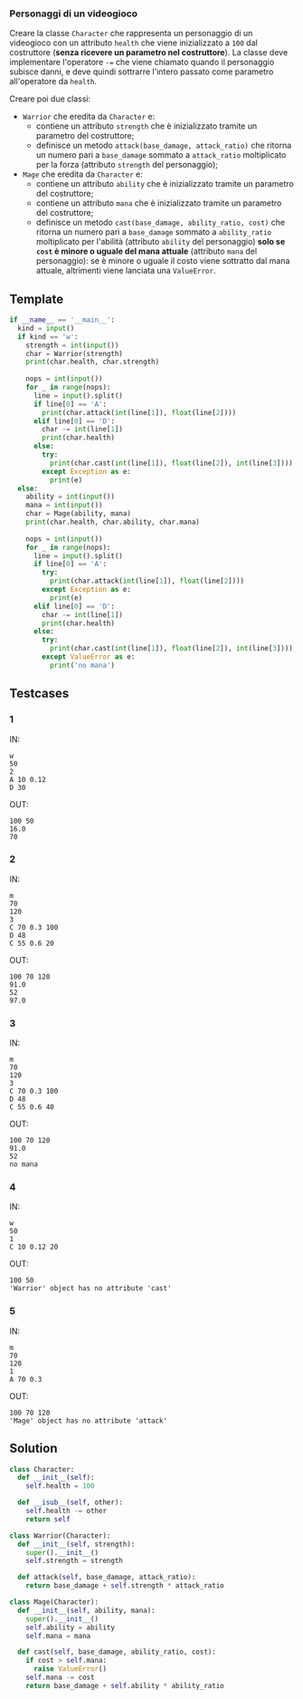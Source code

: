 ### Personaggi di un videogioco

Creare la classe `Character` che rappresenta un personaggio di un videogioco con un attributo `health` che viene inizializzato a `100` dal costruttore (**senza ricevere un parametro nel costruttore**). La classe deve implementare l'operatore `-=` che viene chiamato quando il personaggio subisce danni, e deve quindi sottrarre l'intero passato come parametro all'operatore da `health`.

Creare poi due classi: 
- `Warrior` che eredita da `Character` e:
  - contiene un attributo `strength` che è inizializzato tramite un parametro del costruttore;
  - definisce un metodo `attack(base_damage, attack_ratio)` che ritorna un numero pari a `base_damage` sommato a `attack_ratio` moltiplicato per la forza (attributo `strength` del personaggio);
- `Mage` che eredita da `Character` e:
  - contiene un attributo `ability` che è inizializzato tramite un parametro del costruttore;
  - contiene un attributo `mana` che è inizializzato tramite un parametro del costruttore;
  - definisce un metodo `cast(base_damage, ability_ratio, cost)` che ritorna un numero pari a `base_damage` sommato a `ability_ratio` moltiplicato per l'abilità (attributo `ability` del personaggio) **solo se `cost` è minore o uguale del mana attuale** (attributo `mana` del personaggio): se è minore o uguale il costo viene sottratto dal mana attuale, altrimenti viene lanciata una `ValueError`.

## Template

```py
if __name__ == '__main__':
  kind = input()
  if kind == 'w':
    strength = int(input())
    char = Warrior(strength)
    print(char.health, char.strength)
    
    nops = int(input())
    for _ in range(nops):
      line = input().split()
      if line[0] == 'A':
        print(char.attack(int(line[1]), float(line[2])))
      elif line[0] == 'D':
        char -= int(line[1])
        print(char.health)
      else:
        try:
          print(char.cast(int(line[1]), float(line[2]), int(line[3])))
        except Exception as e:
          print(e)
  else:
    ability = int(input())
    mana = int(input())
    char = Mage(ability, mana)
    print(char.health, char.ability, char.mana)
    
    nops = int(input())
    for _ in range(nops):
      line = input().split()
      if line[0] == 'A':
        try:
          print(char.attack(int(line[1]), float(line[2])))
        except Exception as e:
          print(e)
      elif line[0] == 'D':
        char -= int(line[1])
        print(char.health)
      else:
        try:
          print(char.cast(int(line[1]), float(line[2]), int(line[3])))
        except ValueError as e:
          print('no mana')
```

## Testcases

### 1

IN:
```
w
50
2
A 10 0.12
D 30
```

OUT:
```
100 50
16.0
70
```

### 2

IN:
```
m
70
120
3
C 70 0.3 100
D 48
C 55 0.6 20
```

OUT:
```
100 70 120
91.0
52
97.0
```

### 3

IN:
```
m
70
120
3
C 70 0.3 100
D 48
C 55 0.6 40
```

OUT:
```
100 70 120
91.0
52
no mana
```

### 4

IN:
```
w
50
1
C 10 0.12 20
```

OUT:
```
100 50
'Warrior' object has no attribute 'cast'
```

### 5

IN:
```
m
70
120
1
A 70 0.3
```

OUT:
```
100 70 120
'Mage' object has no attribute 'attack'
```

## Solution

```py
class Character:
  def __init__(self):
    self.health = 100

  def __isub__(self, other):
    self.health -= other
    return self

class Warrior(Character):
  def __init__(self, strength):
    super().__init__()
    self.strength = strength

  def attack(self, base_damage, attack_ratio):
    return base_damage + self.strength * attack_ratio

class Mage(Character):
  def __init__(self, ability, mana):
    super().__init__()
    self.ability = ability
    self.mana = mana

  def cast(self, base_damage, ability_ratio, cost):
    if cost > self.mana:
      raise ValueError()
    self.mana -= cost
    return base_damage + self.ability * ability_ratio
```
